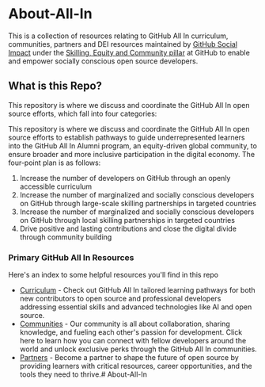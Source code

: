 # About-All-In

This is a collection of resources relating to GitHub All In curriculum, communities, partners and DEI resources maintained by [GitHub Social Impact](link) under the [Skilling, Equity and Community pillar](link) at GitHub to enable and empower socially conscious open source developers.

## What is this Repo?
This repository is where we discuss and coordinate the GitHub All In open source efforts, which fall into four categories:

This repository is where we discuss and coordinate the GitHub All In open source efforts to  establish pathways to guide underrepresented learners into the GitHub All In Alumni program, an equity-driven global community, to ensure broader and more inclusive participation in the digital economy. The four-point plan is as follows:

1. Increase the number of developers on GitHub through an openly accessible curriculum
2. Increase the number of marginalized and socially conscious developers on GitHub through large-scale skilling partnerships in targeted countries
3. Increase the number of marginalized and socially conscious developers on GitHub through local skilling partnerships in targeted countries
4. Drive positive and lasting contributions and close the digital divide through community building


### Primary GitHub All In Resources

Here's an index to some helpful resources you'll find in this repo

- [Curriculum](https://github.com/All-In-Open-Source-Project/About-All-In/blob/main/curriculum.md)  - Check out GitHub All In tailored learning pathways for both new contributors to open source and professional developers addressing essential skills and advanced technologies like AI and open source.
-  [Communities](https://github.com/All-In-Open-Source-Project/About-All-In/blob/main/communities.md)  - Our community is all about collaboration, sharing knowledge, and fueling each other's passion for development. Click here to learn how you can connect with fellow developers around the world and unlock exclusive perks through the GitHub All In communities.
-   [Partners](https://github.com/All-In-Open-Source-Project/About-All-In/blob/main/partners.md)  - Become a partner to shape the future of open source by providing learners with critical resources, career opportunities, and the tools they need to thrive.# About-All-In
